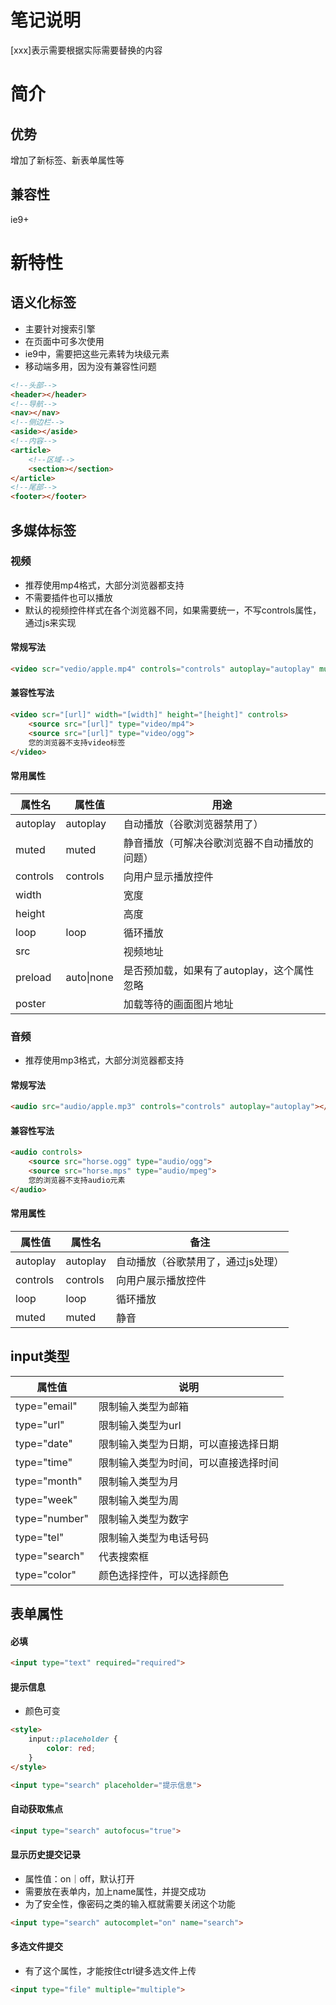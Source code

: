 # 笔记说明

[xxx]表示需要根据实际需要替换的内容

# 简介

## 优势

增加了新标签、新表单属性等

## 兼容性

ie9+



# 新特性

## 语义化标签

- 主要针对搜索引擎
- 在页面中可多次使用
- ie9中，需要把这些元素转为块级元素
- 移动端多用，因为没有兼容性问题

```html
<!--头部-->
<header></header>
<!--导航-->
<nav></nav>
<!--侧边栏-->
<aside></aside>
<!--内容-->
<article>
    <!--区域-->
    <section></section>
</article>
<!--尾部-->
<footer></footer>
```



## 多媒体标签

### 视频

- 推荐使用mp4格式，大部分浏览器都支持
- 不需要插件也可以播放
- 默认的视频控件样式在各个浏览器不同，如果需要统一，不写controls属性，通过js来实现

#### 常规写法

```html
<video scr="vedio/apple.mp4" controls="controls" autoplay="autoplay" muted="muted" width="100%" loop="loop"></video>
```

#### 兼容性写法

```html
<video scr="[url]" width="[width]" height="[height]" controls>
    <source src="[url]" type="video/mp4">
    <source src="[url]" type="video/ogg">
    您的浏览器不支持video标签
</video>
```

#### 常用属性

| 属性名   | 属性值     | 用途                                         |
| -------- | ---------- | -------------------------------------------- |
| autoplay | autoplay   | 自动播放（谷歌浏览器禁用了）                 |
| muted    | muted      | 静音播放（可解决谷歌浏览器不自动播放的问题） |
| controls | controls   | 向用户显示播放控件                           |
| width    |            | 宽度                                         |
| height   |            | 高度                                         |
| loop     | loop       | 循环播放                                     |
| src      |            | 视频地址                                     |
| preload  | auto\|none | 是否预加载，如果有了autoplay，这个属性忽略   |
| poster   |            | 加载等待的画面图片地址                       |



### 音频

- 推荐使用mp3格式，大部分浏览器都支持

#### 常规写法

```html
<audio src="audio/apple.mp3" controls="controls" autoplay="autoplay"></audio>
```

#### 兼容性写法

```html
<audio controls>
    <source src="horse.ogg" type="audio/ogg">
    <source src="horse.mps" type="audio/mpeg">
    您的浏览器不支持audio元素
</audio>
```

#### 常用属性

| 属性值   | 属性名   | 备注                               |
| -------- | -------- | ---------------------------------- |
| autoplay | autoplay | 自动播放（谷歌禁用了，通过js处理） |
| controls | controls | 向用户展示播放控件                 |
| loop     | loop     | 循环播放                           |
| muted    | muted    | 静音                               |



## input类型

| 属性值        | 说明                                 |
| ------------- | ------------------------------------ |
| type="email"  | 限制输入类型为邮箱                   |
| type="url"    | 限制输入类型为url                    |
| type="date"   | 限制输入类型为日期，可以直接选择日期 |
| type="time"   | 限制输入类型为时间，可以直接选择时间 |
| type="month"  | 限制输入类型为月                     |
| type="week"   | 限制输入类型为周                     |
| type="number" | 限制输入类型为数字                   |
| type="tel"    | 限制输入类型为电话号码               |
| type="search" | 代表搜索框                           |
| type="color"  | 颜色选择控件，可以选择颜色           |



## 表单属性

#### 必填

```html
<input type="text" required="required">
```

#### 提示信息

- 颜色可变

```html
<style>
    input::placeholder {
        color: red;
    }
</style>

<input type="search" placeholder="提示信息">
```

#### 自动获取焦点

```html
<input type="search" autofocus="true">
```

#### 显示历史提交记录

- 属性值：on｜off，默认打开
- 需要放在表单内，加上name属性，并提交成功
- 为了安全性，像密码之类的输入框就需要关闭这个功能

```html
<input type="search" autocomplet="on" name="search">
```

#### 多选文件提交

- 有了这个属性，才能按住ctrl键多选文件上传

```html
<input type="file" multiple="multiple">
```


